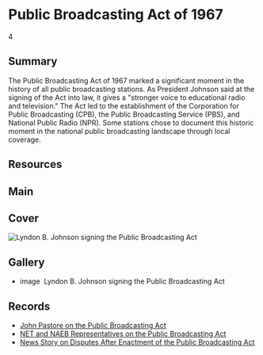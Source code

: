 # Public Broadcasting Act of 1967

4

## Summary

The Public Broadcasting Act of 1967 marked a significant moment in the history of all public broadcasting stations. As President Johnson said at the signing of the Act into law, it gives a  "stronger voice to educational radio and television." The Act led to the establishment of the Corporation for Public Broadcasting (CPB), the Public Broadcasting Service (PBS), and National Public Radio (NPR). Some stations chose to document this historic moment in the national public broadcasting landscape through local coverage.

## Resources

## Main

## Cover
  <img title="Cover Image" alt="Lyndon B. Johnson signing the Public Broadcasting Act" src="https://s3.amazonaws.com/americanarchive.org/exhibits/AAPB_Exhibit_StationHistories_image3.jpg">

## Gallery
  - <a class="type">image</a>
    <img alt="" src="https://s3.amazonaws.com/americanarchive.org/exhibits/AAPB_Exhibit_StationHistories_image3.jpg">
    <a class="caption-text">Lyndon B. Johnson signing the Public Broadcasting Act</a>
    <a class="credit-link"></a>

## Records

- [John Pastore on the Public Broadcasting Act](/catalog/cpb-aacip_15-18rbp7bm)
- [NET and NAEB Representatives on the Public Broadcasting Act](/catalog/cpb-aacip_15-02q57bjk)
- [News Story on Disputes After Enactment of the Public Broadcasting Act](/catalog/cpb-aacip_43-jh3cz32j59)
